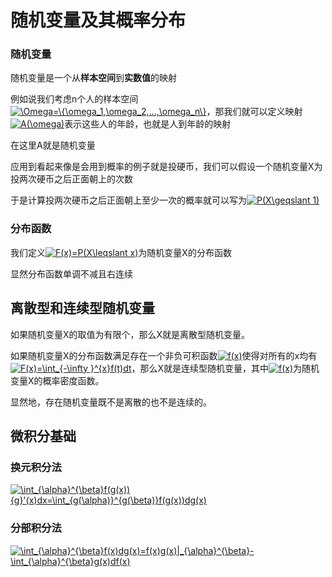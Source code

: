 # 随机变量及其概率分布

### 随机变量

随机变量是一个从**样本空间**到**实数值**的映射

例如说我们考虑n个人的样本空间<a href="https://www.codecogs.com/eqnedit.php?latex=\Omega=\{\omega_1,\omega_2,...,\omega_n\}" target="_blank"><img src="https://latex.codecogs.com/gif.latex?\Omega=\{\omega_1,\omega_2,...,\omega_n\}" title="\Omega=\{\omega_1,\omega_2,...,\omega_n\}" /></a>，那我们就可以定义映射<a href="https://www.codecogs.com/eqnedit.php?latex=A(\omega)" target="_blank"><img src="https://latex.codecogs.com/gif.latex?A(\omega)" title="A(\omega)" /></a>表示这些人的年龄，也就是人到年龄的映射

在这里A就是随机变量

应用到看起来像是会用到概率的例子就是投硬币，我们可以假设一个随机变量X为投两次硬币之后正面朝上的次数

于是计算投两次硬币之后正面朝上至少一次的概率就可以写为<a href="https://www.codecogs.com/eqnedit.php?latex=P(X\geqslant&space;1)" target="_blank"><img src="https://latex.codecogs.com/gif.latex?P(X\geqslant&space;1)" title="P(X\geqslant 1)" /></a>

### 分布函数

我们定义<a href="https://www.codecogs.com/eqnedit.php?latex=F(x)=P(X\leqslant&space;x)" target="_blank"><img src="https://latex.codecogs.com/gif.latex?F(x)=P(X\leqslant&space;x)" title="F(x)=P(X\leqslant x)" /></a>为随机变量X的分布函数

显然分布函数单调不减且右连续

## 离散型和连续型随机变量

如果随机变量X的取值为有限个，那么X就是离散型随机变量。

如果随机变量X的分布函数满足存在一个非负可积函数<a href="https://www.codecogs.com/eqnedit.php?latex=f(x)" target="_blank"><img src="https://latex.codecogs.com/gif.latex?f(x)" title="f(x)" /></a>使得对所有的x均有<a href="https://www.codecogs.com/eqnedit.php?latex=F(x)=\int_{-\infty&space;}^{x}f(t)dt" target="_blank"><img src="https://latex.codecogs.com/gif.latex?F(x)=\int_{-\infty&space;}^{x}f(t)dt" title="F(x)=\int_{-\infty }^{x}f(t)dt" /></a>，那么X就是连续型随机变量，其中<a href="https://www.codecogs.com/eqnedit.php?latex=f(x)" target="_blank"><img src="https://latex.codecogs.com/gif.latex?f(x)" title="f(x)" /></a>为随机变量X的概率密度函数。

显然地，存在随机变量既不是离散的也不是连续的。

## 微积分基础

### 换元积分法

<a href="https://www.codecogs.com/eqnedit.php?latex=\int_{\alpha}^{\beta}f(g(x)){g}'(x)dx=\int_{g(\alpha)}^{g(\beta)}f(g(x))dg(x)" target="_blank"><img src="https://latex.codecogs.com/gif.latex?\int_{\alpha}^{\beta}f(g(x)){g}'(x)dx=\int_{g(\alpha)}^{g(\beta)}f(g(x))dg(x)" title="\int_{\alpha}^{\beta}f(g(x)){g}'(x)dx=\int_{g(\alpha)}^{g(\beta)}f(g(x))dg(x)" /></a>

### 分部积分法

<a href="https://www.codecogs.com/eqnedit.php?latex=\int_{\alpha}^{\beta}f(x)dg(x)=f(x)g(x)|_{\alpha}^{\beta}-\int_{\alpha}^{\beta}g(x)df(x)" target="_blank"><img src="https://latex.codecogs.com/gif.latex?\int_{\alpha}^{\beta}f(x)dg(x)=f(x)g(x)|_{\alpha}^{\beta}-\int_{\alpha}^{\beta}g(x)df(x)" title="\int_{\alpha}^{\beta}f(x)dg(x)=f(x)g(x)|_{\alpha}^{\beta}-\int_{\alpha}^{\beta}g(x)df(x)" /></a>


